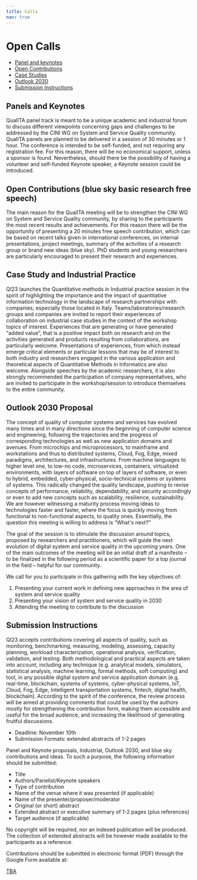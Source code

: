 ```yaml
---
title: Calls
nav: true
---
```


# Open Calls
 
- [Panel and keynotes](#panel-and-keynotes)   
- [Open Contributions](#open-contributions-blue-sky-basic-research-free-speech)  
- [Case Studies](#case-study-and-industrial-practice)
- [Outlook 2030](#outlook-2030-proposal)
- [Submission Instructions](#submission-instructions)

## Panels and Keynotes

QualITA panel track is meant to be a unique academic and industrial forum to discuss different viewpoints concerning 
gaps and challenges to be addressed by the CINI WG on System and Service Quality community.  QualITA panels are planned to be delivered 
in a session of 30 minutes or 1 hour. The conference is intended to be self-funded, and not requiring any registration fee. 
For this reason, there will be no economical support, unless a sponsor is found. Nevertheless, should there be the possibility 
of having a volunteer and self-funded Keynote speaker, a Keynote session could be introduced.

## Open Contributions (blue sky basic research free speech)

The main reason for the QualITA meeting will be to strengthen the CINI WG on System and Service Quality community, 
by sharing to the participants the most recent results and achievements. For this reason there will be the opportunity of 
presenting a 20 minutes free speech contribution, which can be based on recent talks given in international conferences, 
on internal presentations, project meetings, summary of the activities of a research group or brand new ideas (blue sky). 
PhD students and young researchers are particularly encouraged to present their research and experiences. 

## Case Study and Industrial Practice

QI23 launches the Quantitative methods in Industrial practice session in the spirit of highlighting the importance and the impact of quantitative information technology in the landscape of research partnerships with companies, especially those located in Italy. Teams/laboratories/research groups and companies are invited to report their experiences of collaboration on industrial case studies in the context of the workshop topics of interest. Experiences that are generating or have generated “added value”, that is a positive impact both on research and on the activities generated and products resulting from collaborations, are particularly welcome. Presentations of experiences, from which instead emerge critical elements or particular lessons that may be of interest to both industry and researchers engaged in the various application and theoretical aspects of Quantitative Methods in Informatics are also welcome. Alongside speeches by the academic researchers, it is also strongly recommended the participation of company representatives, who are invited to participate in the workshop/session to introduce themselves to the entire community.

## Outlook 2030 Proposal

The concept of quality of computer systems and services has evolved many times and in many directions since the beginning of computer science and engineering, following the trajectories and the progress of corresponding technologies as well as new application domains and avenues. From microchips and microprocessors, to mainframe and workstations and thus to distributed systems, Cloud, Fog, Edge, mixed paradigms, architectures, and infrastructures. From machine languages to higher level one, to low-no code, microservices, containers, virtualized environments, with layers of software on top of layers of software, or even to hybrid, embedded, cyber-physical, socio-technical systems or systems of systems. This radically changed the quality landscape, pushing to revise concepts of performance, reliability, dependability, and security accordingly or even to add new concepts such as scalability, resilience, sustainability.
We are however witnessing a maturity process moving ideas to technologies faster and faster, where the focus is quickly moving from functional to non-functional aspects, to quality ones. 
Essentially, the question this meeting is willing to address is “What's next?”

The goal of the session is to stimulate the discussion around topics, proposed by researchers and practitioners, which will guide the next evolution of digital system and service quality in the upcoming years. One of the main outcomes of the meeting will be an initial draft of a manifesto – to be finalized in the following period as a scientific paper for a top journal in the field – helpful for our community.

We call for you to participate in this gathering with the key objectives of:

1. Presenting your current work in defining new approaches in the area of system and service quality
2. Presenting your vision of system and service quality in 2030
3. Attending the meeting to contribute to the discussion

## Submission Instructions

QI23 accepts contributions covering all aspects of quality, such as monitoring, benchmarking, measuring, modeling, assessing, capacity planning, workload characterization, operational analysis, verification, validation, and testing. Both methodological and practical aspects are taken into account, including any technique (e.g. analytical models, simulators, statistical analysis, machine learning, formal methods, soft computing) and tool, in any possible digital system and service application domain (e.g. real-time, blockchain, systems of systems, cyber-physical systems, IoT, Cloud, Fog, Edge, Intelligent transportation systems, fintech, digital health, blockchain).
According to the spirit of the conference, the review process will be aimed at providing comments that could be used by the authors mostly for strengthening the contribution form, making them accessible and useful for the broad audience, and increasing the likelihood of generating fruitful discussions. 

- Deadline: November 10th
- Submission Formats: extended abstracts of 1-2 pages


Panel and Keynote proposals, Industrial, Outlook 2030, and blue sky contributions and ideas.
To such a purpose, the following information should be submitted:

- Title
- Authors/Panelist/Keynote speakers
- Type of contribution
- Name of the venue where it was presented (if applicable)
- Name of the presenter/proposer/moderator
- Original (or short) abstract
- Extended abstract or executive summary of 1-2 pages (plus references)
- Target audience (if applicable)

No copyright will be required, nor an indexed publication will be produced. The collection of extended abstracts will be however made available to the participants as a reference.


Contributions should be submitted in electronic format (PDF) through the Google Form available at:

[TBA]()

